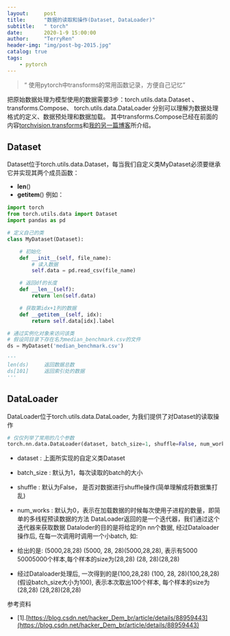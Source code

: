 ```yaml
---
layout:     post
title:      "数据的读取和操作(Dataset, DataLoader)"
subtitle:   " torch"
date:       2020-1-9 15:00:00
author:     "TerryRen"
header-img: "img/post-bg-2015.jpg"
catalog: true
tags:
    - pytorch
---
```


> “ 使用pytorch中transforms的常用函数记录，方便自己记忆”

把原始数据处理为模型使用的数据需要3步：torch.utils.data.Dataset 、transforms.Compose、 torch.utils.data.DataLoader 分别可以理解为数据处理格式的定义、数据预处理和数据加载。
其中transforms.Compose已经在前面的内容[torchvision.transforms](https://yuchen-ren.github.io/2019/10/28/torch_transforms/)和[我的另一篇博客](https://yuchen-ren.github.io/2019/10/29/torch_transforms-_normal/)所介绍。


## Dataset
Dataset位于torch.utils.data.Dataset，每当我们自定义类MyDataset必须要继承它并实现其两个成员函数：

* __len__()
* __getitem__()
例如：
```python
import torch
from torch.utils.data import Dataset
import pandas as pd

# 定义自己的类
class MyDataset(Dataset):

    # 初始化
    def __init__(self, file_name):
        # 读入数据
        self.data = pd.read_csv(file_name)

    # 返回df的长度
    def __len__(self):
        return len(self.data)

    # 获取第idx+1列的数据
    def __getitem__(self, idx):
        return self.data[idx].label

# 通过实例化对象来访问该类
# 假设同目录下存在名为median_benchmark.csv的文件
ds = MyDataset('median_benchmark.csv')

'''
len(ds)     返回数据总数
ds[101]     返回索引处的数据
'''
```

## DataLoader
DataLoader位于torch.utils.data.DataLoader, 为我们提供了对Dataset的读取操作
```python
# 仅仅列举了常用的几个参数
torch.nn.data.DataLoader(dataset, batch_size=1, shuffle=False, num_workers=0)
```
* dataset : 上面所实现的自定义类Dataset
* batch_size : 默认为1，每次读取的batch的大小
* shuffle : 默认为False， 是否对数据进行shuffle操作(简单理解成将数据集打乱)
* num_works : 默认为0，表示在加载数据的时候每次使用子进程的数量，即简单的多线程预读数据的方法
DataLoader返回的是一个迭代器，我们通过这个迭代器来获取数据
Dataloder的目的是将给定的n nn个数据, 经过Dataloader操作后, 在每一次调用时调用一个小batch, 如:

* 给出的是: (5000,28,28) (5000, 28, 28)(5000,28,28), 表示有5000 50005000个样本,每个样本的size为(28,28) (28, 28)(28,28)
* 经过Dataloader处理后, 一次得到的是(100,28,28) (100, 28, 28)(100,28,28)(假设batch_size大小为100), 表示本次取出100个样本, 每个样本的size为(28,28) (28,28)(28,28)

参考资料
* [1].[https://blog.csdn.net/hacker_Dem_br/article/details/88959443](https://blog.csdn.net/hacker_Dem_br/article/details/88959443)
